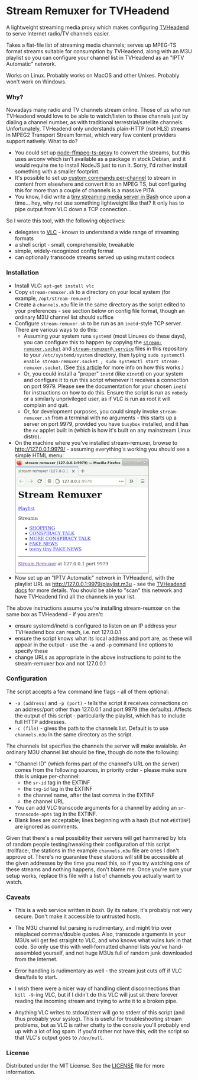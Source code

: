 

# Stream Remuxer for TVHeadend

A lightweight streaming media proxy which makes configuring [TVHeadend](https://github.com/tvheadend/tvheadend) to serve Internet radio/TV channels easier.

Takes a flat-file list of streaming media channels; serves up MPEG-TS format streams suitable for consumption by TVHeadend, along with an M3U playlist so you can configure your channel list in TVHeadend as an "IPTV Automatic" network.

Works on Linux.  Probably works on MacOS and other Unixes.  Probably won't work on Windows.


### Why?

Nowadays many radio and TV channels stream online.  Those of us who run TVHeadend would love to be able to watch/listen to these channels just by dialing a channel number, as with traditional terrestrial/satellite channels.  Unfortunately, TVHeadend only understands plain-HTTP (not HLS) streams in MPEG2 Transport Stream format, which very few content providers support natively.  What to do?

- You could set up [node-ffmpeg-ts-proxy](https://github.com/Jalle19/node-ffmpeg-mpegts-proxy) to convert the streams, but this uses avconv which isn't available as a package in stock Debian, and it would require me to install NodeJS just to run it.  Sorry, I'd rather install something with a smaller footprint.
- It's possible to set up [custom commands per-channel](https://tvheadend.org/projects/tvheadend/wiki/Custom_MPEG-TS_Input) to stream in content from elsewhere and convert it to an MPEG TS, but configuring this for more than a couple of channels is a massive PITA.
- You know, I did write a [tiny streaming media server in Bash](https://github.com/pobrelkey/alarum) once upon a time... hey, why not use something lightweight like that?  It only has to pipe output from VLC down a TCP connection...

So I wrote this tool, with the following objectives:

- delegates to [VLC](http://www.videolan.org/) - known to understand a wide range of streaming formats
- a shell script - small, comprehensible, tweakable
- simple, widely-recognized config format
- can optionally transcode streams served up using mutant codecs


### Installation

- Install VLC: `apt-get install vlc`
- Copy `stream-remuxer.sh` to a directory on your local system (for example, `/opt/stream-remuxer`)
- Create a `channels.m3u` file in the same directory as the script edited to your preferences - see section below on config file format, though an ordinary M3U channel list should suffice
- Configure `stream-remuxer.sh` to be run as an `inetd`-style TCP server.  There are various ways to do this:
  - Assuming your system runs `systemd` (most Linuxes do these days), you can configure this to happen by copying the [`stream-remuxer.socket`](systemd/stream-remuxer.socket) and [`stream-remuxer@.service`](systemd/stream-remuxer@.service) files in this repository to your `/etc/systemd/system` directory, then typing `sudo systemctl enable stream-remuxer.socket ; sudo systemctl start stream-remuxer.socket`.  (See [this article](http://0pointer.de/blog/projects/inetd.html) for more info on how this works.)
  - Or, you could install a "proper" `inetd` (like `xinetd`) on your system and configure it to run this script whenever it receives a connection on port 9979.  Please see the documentation for your chosen `inetd` for instructions on how to do this.  Ensure the script is run as `nobody` or a similarly unprivileged user, as if VLC is run as root it will complain and quit.
  - Or, for development purposes, you could simply invoke `stream-remuxer.sh` from a terminal with no arguments - this starts up a server on port 9979, provided you have `busybox` installed, and it has the `nc` applet built in (which is how it's built on any mainstream Linux distro).
- On the machine where you've installed stream-remuxer, browse to http://127.0.0.1:9979/ - assuming everything's working you should see a simple HTML menu:
  ![menu](doc/menu.png "menu")
- Now set up an "IPTV Automatic" network in TVHeadend, with the playlist URL as http://127.0.0.1:9979/playlist.m3u - see the [TVHeadend docs](https://tvheadend.org/projects/tvheadend/wiki/Automatic_IPTV_Network) for more details.  You should be able to "scan" this network and have TVHeadend find all the channels in your list.

The above instructions assume you're installing stream-reumxer on the same box as TVHeadend - if you aren't:
- ensure systemd/inetd is configured to listen on an IP address your TVHeadend box can reach, i.e. not 127.0.0.1
- ensure the script knows what its local address and port are, as these will appear in the output - use the `-a` and `-p` command line options to specify these
- change URLs as appropriate in the above instructions to point to the stream-remuxer box and not 127.0.0.1

### Configuration

The script accepts a few command line flags - all of them optional:

- `-a (address)` and `-p (port)` - tells the script it receives connections on an address/port other than 127.0.0.1 and port 9979 (the defaults).  Affects the output of this script - particularly the playlist, which has to include full HTTP addresses.
- `-c (file)` - gives the path to the channels list.  Default is to use `channels.m3u` in the same directory as the script. 

The channels list specifies the channels the server will make avaialble.  An ordinary M3U channel list should be fine, though do note the following:

- "Channel ID" (which forms part of the channel's URL on the server) comes from the following sources, in priority order - please make sure this is unique per-channel:
  - the `sr-id` tag in the EXTINF
  - the `tvg-id` tag in the EXTINF
  - the channel name, after the last comma in the EXTINF
  - the channel URL
- You can add VLC transcode arguments for a channel by adding an `sr-transcode-opts` tag in the EXTINF.
- Blank lines are acceptable; lines beginning with a hash (but not `#EXTINF`) are ignored as comments.

Given that there's a real possibility their servers will get hammered by lots of random people testing/tweaking their configuration of this script :trollface:, the stations in the example `channels.m3u` file are ones I don't approve of.  There's no guarantee these stations will still be accessible at the given addresses by the time you read this, so if you try watching one of these streams and nothing happens, don't blame me.  Once you're sure your setup works, replace this file with a list of channels you actually want to watch.


### Caveats

- This is a web service written in _bash_.  By its nature, it's probably not very secure.  Don't make it accessible to untrusted hosts.

- The M3U channel list parsing is rudimentary, and might trip over misplaced commas/double quotes.  Also, transcode arguments in your M3Us will get fed straight to VLC, and who knows what vulns lurk in that code.  So only use this with well-formatted channel lists you've hand-assembled yourself, and not huge M3Us full of random junk downloaded from the Internet.

- Error handling is rudimentary as well - the stream just cuts off if VLC dies/fails to start.

- I wish there were a nicer way of handling client disconnections than `kill -9`-ing VLC, but if I didn't do this VLC will just sit there forever reading the incoming stream and trying to write it to a broken pipe.

- Anything VLC writes to stdout/sterr will go to stderr of this script (and thus probably your syslog).  This is useful for troubleshooting stream problems, but as VLC is rather chatty to the console you'll probably end up with a lot of log spam.  If you'd rather not have this, edit the script so that VLC's output goes to `/dev/null`.


### License

Distributed under the MIT License. See the [LICENSE](LICENSE) file for more information.

